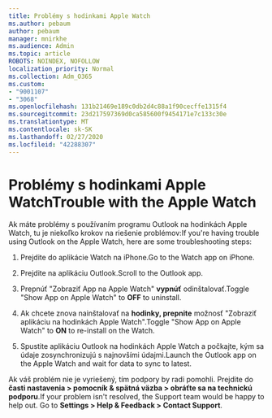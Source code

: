 ```yaml
---
title: Problémy s hodinkami Apple Watch
ms.author: pebaum
author: pebaum
manager: mnirkhe
ms.audience: Admin
ms.topic: article
ROBOTS: NOINDEX, NOFOLLOW
localization_priority: Normal
ms.collection: Adm_O365
ms.custom:
- "9001107"
- "3068"
ms.openlocfilehash: 131b21469e189c0db2d4c88a1f90cecffe1315f4
ms.sourcegitcommit: 23d217597369d0ca585600f9454171e7c133c30e
ms.translationtype: MT
ms.contentlocale: sk-SK
ms.lasthandoff: 02/27/2020
ms.locfileid: "42288307"
---
```

# <a name="trouble-with-the-apple-watch"></a><span data-ttu-id="82a2b-102">Problémy s hodinkami Apple Watch</span><span class="sxs-lookup"><span data-stu-id="82a2b-102">Trouble with the Apple Watch</span></span>

<span data-ttu-id="82a2b-103">Ak máte problémy s používaním programu Outlook na hodinkách Apple Watch, tu je niekoľko krokov na riešenie problémov:</span><span class="sxs-lookup"><span data-stu-id="82a2b-103">If you're having trouble using Outlook on the Apple Watch, here are some troubleshooting steps:</span></span> 

1. <span data-ttu-id="82a2b-104">Prejdite do aplikácie Watch na iPhone.</span><span class="sxs-lookup"><span data-stu-id="82a2b-104">Go to the Watch app on iPhone.</span></span>

2. <span data-ttu-id="82a2b-105">Prejdite na aplikáciu Outlook.</span><span class="sxs-lookup"><span data-stu-id="82a2b-105">Scroll to the Outlook app.</span></span>

3. <span data-ttu-id="82a2b-106">Prepnúť "Zobraziť App na Apple Watch" **vypnúť** odinštalovať.</span><span class="sxs-lookup"><span data-stu-id="82a2b-106">Toggle "Show App on Apple Watch" to **OFF** to uninstall.</span></span>

4. <span data-ttu-id="82a2b-107">Ak chcete znova nainštalovať na **hodinky, prepnite** možnosť "Zobraziť aplikáciu na hodinkách Apple Watch".</span><span class="sxs-lookup"><span data-stu-id="82a2b-107">Toggle "Show App on Apple Watch" to **ON** to re-install on the Watch.</span></span>

5. <span data-ttu-id="82a2b-108">Spustite aplikáciu Outlook na hodinkách Apple Watch a počkajte, kým sa údaje zosynchronizujú s najnovšími údajmi.</span><span class="sxs-lookup"><span data-stu-id="82a2b-108">Launch the Outlook app on the Apple Watch and wait for data to sync to latest.</span></span> 

<span data-ttu-id="82a2b-109">Ak váš problém nie je vyriešený, tím podpory by radi pomohli. Prejdite do **časti nastavenia > pomocník & spätná väzba > obráťte sa na technickú podporu**.</span><span class="sxs-lookup"><span data-stu-id="82a2b-109">If your problem isn't resolved, the Support team would be happy to help out. Go to **Settings > Help & Feedback > Contact Support**.</span></span> 